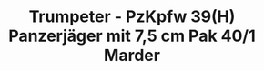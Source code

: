 ---
layout: product
title: "Trumpeter - PzKpfw 39(H) Panzerjäger mit 7,5 cm Pak 40/1 Marder"
price: "2700" 
desc: "N/A"
img_path: "/assets/img/TRU00354.jpg"
brand: "N/A"
available: false
special_offer: false
new: false
soon: false
cat: "010000"
subcat: "013400"
subsubcat: "0N/A"
sifra: "TRU00354"
popular: false
---